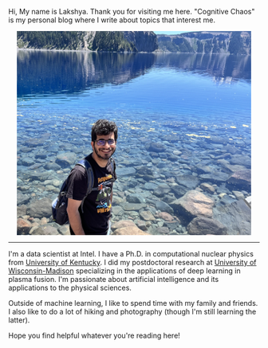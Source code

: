 Hi, My name is Lakshya. Thank you for visiting me here. "Cognitive Chaos" is my personal blog where I write about topics that interest me.

<style>
img {
  display: block;
  margin-left: auto;
  margin-right: auto;
}
</style>

<img src="images/lakshya_malhotra.jpg" alt="image" style="width:470px;height:410px;" class="center">

---
<!-- <center>
  <div style="width: 470px; height: 400px; border-radius: 00px; box-shadow: 0px 0px 0px 0 #000;
              background-position: center center;
              background-size: cover;
              background-image: url('images/lakshya_malhotra.jpg');">
  </div>
</center> -->


I'm a data scientist at Intel. I have a Ph.D. in computational nuclear physics from [University of Kentucky](https://www.uky.edu/). I did my postdoctoral research at [University of Wisconsin-Madison](https://www.wisc.edu/) specializing in the applications of deep learning in plasma fusion. I'm passionate about artificial intelligence and its applications to the physical sciences.

Outside of machine learning, I like to spend time with my family and friends. I also like to do a lot of hiking and photography (though I'm still learning the latter).

Hope you find helpful whatever you're reading here!

<!-- Google tag (gtag.js) -->
<script async src="https://www.googletagmanager.com/gtag/js?id=G-22GL1YEN2P"></script>
<script>
  window.dataLayer = window.dataLayer || [];
  function gtag(){dataLayer.push(arguments);}
  gtag('js', new Date());

  gtag('config', 'G-22GL1YEN2P');
</script>